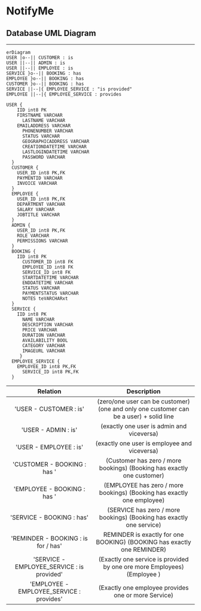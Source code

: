 # NotifyMe 
## Database UML Diagram
---
```mermaid
erDiagram
USER |o--|| CUSTOMER : is
USER ||--|| ADMIN : is
USER ||--|| EMPLOYEE : is
SERVICE }o--|| BOOKING : has
EMPLOYEE }o--|| BOOKING : has
CUSTOMER }o--|| BOOKING : has
SERVICE ||--|{ EMPLOYEE_SERVICE : "is provided"
EMPLOYEE ||--|{ EMPLOYEE_SERVICE : provides

USER {
    IID int8 PK
    FIRSTNAME VARCHAR 
	  LASTNAME VARCHAR
    EMAILADDRESS VARCHAR
	  PHONENUMBER VARCHAR
	  STATUS VARCHAR
	  GEOGRAPHICADDRESS VARCHAR
	  CREATIONDATETIME VARCHAR
	  LASTLOGINDATETIME VARCHAR
	  PASSWORD VARCHAR
  }
  CUSTOMER {
    USER_ID int8 PK,FK
    PAYMENTID VARCHAR
    INVOICE VARCHAR 
  }
  EMPLOYEE {
    USER_ID int8 PK,FK
    DEPARTMENT VARCHAR
    SALARY VARCHAR
    JOBTITLE VARCHAR
  }
  ADMIN {
    USER_ID int8 PK,FK
    ROLE VARCHAR
    PERMISSIONS VARCHAR
  }
  BOOKING {
    IID int8 PK
	  CUSTOMER_ID int8 FK
	  EMPLOYEE_ID int8 FK
	  SERVICE_ID int8 FK
	  STARTDATETIME VARCHAR 
	  ENDDATETIME VARCHAR 
	  STATUS VARCHAR
	  PAYMENTSTATUS VARCHAR 
	  NOTES teVARCHARxt
  }
  SERVICE {
    IID int8 PK
	  NAME VARCHAR
	  DESCRIPTION VARCHAR
	  PRICE VARCHAR 
	  DURATION VARCHAR 
	  AVAILABILITY BOOL
	  CATEGORY VARCHAR 
	  IMAGEURL VARCHAR 
	 }
  EMPLOYEE_SERVICE {
    EMPLOYEE_ID int8 PK,FK
	  SERVICE_ID int8 PK,FK
  }

 ```


 Relation                                     | Description                                                                                  
:--------------------------------------------:|:--------------------------------------------------------------------------------------------:
 'USER \- CUSTOMER : is'                      | \(zero/one user can be customer\) \(one and only one customer can be a user\) \+ solid line  
 'USER \- ADMIN : is'                         | \(exactly one user is admin and viceversa\)                                                  
 'USER \- EMPLOYEE : is'                      | \(exactly one user is employee and viceversa\)                                               
 'CUSTOMER \- BOOKING : has '                 | \(Customer has zero / more bookings\) \(Booking has exactly one customer\)                   
 'EMPLOYEE \- BOOKING : has '                 | \(EMPLOYEE has zero / more bookings\) \(Booking has exactly one employee\)                   
 'SERVICE \- BOOKING : has'                   | \(SERVICE has zero / more bookings\) \(Booking has exactly one service\)                     
 'REMINDER \- BOOKING : is for / has'         | REMINDER is exactly for one BOOKING\) \(BOOKING has exactly one REMINDER\)                   
 'SERVICE \- EMPLOYEE\_SERVICE : is provided' | \(Exactly one service is provided by one ore more Employees\) \(Employee \)                  
 'EMPLOYEE \- EMPLOYEE\_SERVICE : provides'   | \(Exactly one employee provides one or more Service\)                                        


